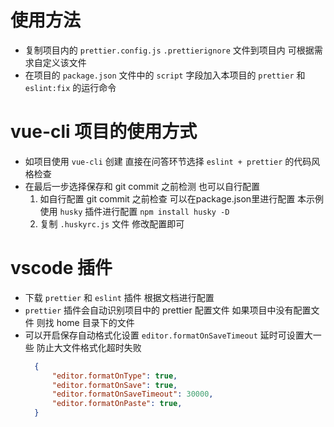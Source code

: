 # 使用方法

- 复制项目内的 `prettier.config.js` `.prettierignore` 文件到项目内 可根据需求自定义该文件
- 在项目的 `package.json` 文件中的 `script` 字段加入本项目的 `prettier` 和 `eslint:fix` 的运行命令

# vue-cli 项目的使用方式

- 如项目使用 `vue-cli`  创建 直接在问答环节选择 `eslint + prettier` 的代码风格检查
- 在最后一步选择保存和 git commit 之前检测 也可以自行配置
    1. 如自行配置 git commit 之前检查 可以在package.json里进行配置 本示例使用 `husky` 插件进行配置 `npm install husky -D`
    2. 复制 `.huskyrc.js` 文件 修改配置即可

# vscode 插件

- 下载 `prettier` 和 `eslint` 插件 根据文档进行配置
- `prettier` 插件会自动识别项目中的 prettier 配置文件 如果项目中没有配置文件 则找 home 目录下的文件
- 可以开启保存自动格式化设置 `editor.formatOnSaveTimeout` 延时可设置大一些 防止大文件格式化超时失败
  ```json
    {
        "editor.formatOnType": true,
        "editor.formatOnSave": true,
        "editor.formatOnSaveTimeout": 30000,
        "editor.formatOnPaste": true,
    }
  ```